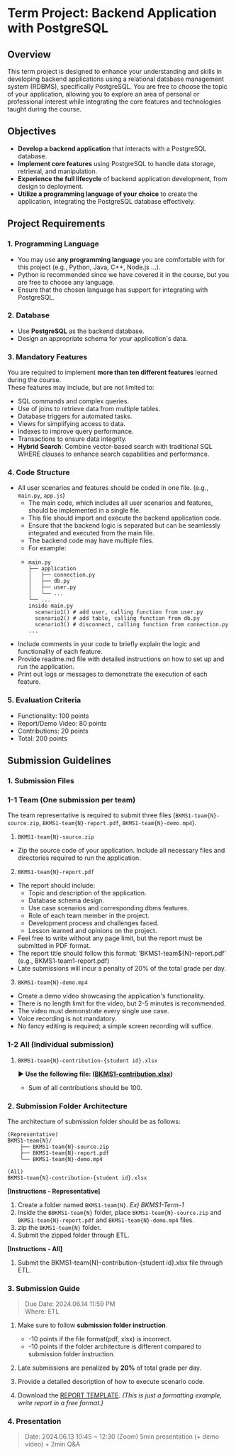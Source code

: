 # Term Project: Backend Application with PostgreSQL

## Overview
This term project is designed to enhance your understanding and skills in developing backend applications using a relational database management system (RDBMS), specifically PostgreSQL. You are free to choose the topic of your application, allowing you to explore an area of personal or professional interest while integrating the core features and technologies taught during the course.

## Objectives
- **Develop a backend application** that interacts with a PostgreSQL database.
- **Implement core features** using PostgreSQL to handle data storage, retrieval, and manipulation.
- **Experience the full lifecycle** of backend application development, from design to deployment.
- **Utilize a programming language of your choice** to create the application, integrating the PostgreSQL database effectively.

## Project Requirements

### 1. Programming Language
- You may use **any programming language** you are comfortable with for this project (e.g., Python, Java, C++, Node.js ...).
- Python is recommended since we have covered it in the course, but you are free to choose any language.
- Ensure that the chosen language has support for integrating with PostgreSQL.

### 2. Database
- Use **PostgreSQL** as the backend database.
- Design an appropriate schema for your application's data.

### 3. Mandatory Features
You are required to implement **more than ten different features** learned during the course. <br/> 
These features may include, but are not limited to:
- SQL commands and complex queries.
- Use of joins to retrieve data from multiple tables.
- Database triggers for automated tasks.
- Views for simplifying access to data.
- Indexes to improve query performance.
- Transactions to ensure data integrity.
- **Hybrid Search**: Combine vector-based search with traditional SQL WHERE clauses to enhance search capabilities and performance.

### 4. Code Structure
- All user scenarios and features should be coded in one file. (e.g., `main.py`, `app.js`)
  - The main code, which includes all user scenarios and features, should be implemented in a single file.
  - This file should import and execute the backend application code.
  - Ensure that the backend logic is separated but can be seamlessly integrated and executed from the main file.
  - The backend code may have multiple files.
  - For example:
  - ```
    main.py
    ├── application
    │   ├── connection.py
    │   ├── db.py
    │   ├── user.py
    │   └── ...
    └── ...
    inside main.py
      scenario1() # add user, calling function from user.py
      scenario2() # add table, calling function from db.py
      scenario3() # disconnect, calling function from connection.py
    ... 
  
- Include comments in your code to briefly explain the logic and functionality of each feature.
- Provide readme.md file with detailed instructions on how to set up and run the application.
- Print out logs or messages to demonstrate the execution of each feature.

### 5. Evaluation Criteria
- Functionality: 100 points
- Report/Demo Video: 80 points
- Contributions: 20 points
- Total: 200 points

## Submission Guidelines
### 1. Submission Files

### 1-1 Team (One submission per team)
 
The team representative is required to submit three files (`BKMS1-team{N}-source.zip`, `BKMS1-team{N}-report.pdf`, `BKMS1-team{N}-demo.mp4`).

1. `BKMS1-team{N}-source.zip`

- Zip the source code of your application. Include all necessary files and directories required to run the application.

2. `BKMS1-team{N}-report.pdf`

- The report should include:
  - Topic and description of the application.
  - Database schema design.
  - Use case scenarios and corresponding dbms features.
  - Role of each team member in the project.
  - Development process and challenges faced.
  - Lesson learned and opinions on the project.
- Feel free to write without any page limit, but the report must be submitted in PDF format.
- The report title should follow this format: ‘BKMS1-team${N}-report.pdf’ (e.g., BKMS1-team1-report.pdf)
- Late submissions will incur a penalty of 20% of the total grade per day.

3. `BKMS1-team{N}-demo.mp4`

- Create a demo video showcasing the application's functionality.
- There is no length limit for the video, but 2-5 minutes is recommended.
- The video must demonstrate every single use case.
- Voice recording is not mandatory.
- No fancy editing is required; a simple screen recording will suffice.

### 1-2 All (Individual submission)

1. `BKMS1-team{N}-contribution-{student id}.xlsx`

   **► Use the following file: ([BKMS1-contribution.xlsx](./BKMS1-contribution.xlsx))**
   - Sum of all contributions should be 100.

### 2. Submission Folder Architecture

   The architecture of submission folder should be as follows:

   ```
   (Representative)
   BKMS1-team{N}/
       ├── BKMS1-team{N}-source.zip
       ├── BKMS1-team{N}-report.pdf
       └── BKMS1-team{N}-demo.mp4
   
   (All)
   BKMS1-team{N}-contribution-{student id}.xlsx
   ```

   **[Instructions - Representative]**

   1. Create a folder named `BKMS1-team{N}`. _Ex) BKMS1-Term-1_ <br/>
   2. Inside the `BBKMS1-team{N}` folder, place `BKMS1-team{N}-source.zip` and `BKMS1-team{N}-report.pdf` and `BKMS1-team{N}-demo.mp4` files.
   3. zip the `BKMS1-team{N}` folder.
   4. Submit the zipped folder through ETL.

   **[Instructions - All]**

   1. Submit the BKMS1-team{N}-contribution-{student id}.xlsx file through ETL.

### 3. Submission Guide

> Due Date: 2024.06.14 11:59 PM<br/>
> Where: ETL

1. Make sure to follow **submission folder instruction**.

   - -10 points if the file format(pdf, xlsx) is incorrect.
   - -10 points if the folder architecture is different compared to submission folder instruction.

2. Late submissions are penalized by **20%** of total grade per day. <br/>
3. Provide a detailed description of how to execute scenario code. <br/>
4. Download the [REPORT TEMPLATE](./report-template.docx). _(This is just a formatting example, write report in a free format.)_

### 4. Presentation

> Date: 2024.06.13 10:45 ~ 12:30 (Zoom)
> 5min presentation (+ demo video) + 2min Q&A

<br/>
<br/>
